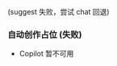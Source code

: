 <!-- 自动生成: 日期 2025-10-03  序号 2  主题: SEO 与可访问性  模式:${CREATIVE_LEVEL} -->

(suggest 失败，尝试 chat 回退)
### 自动创作占位 (失败)
- Copilot 暂不可用
